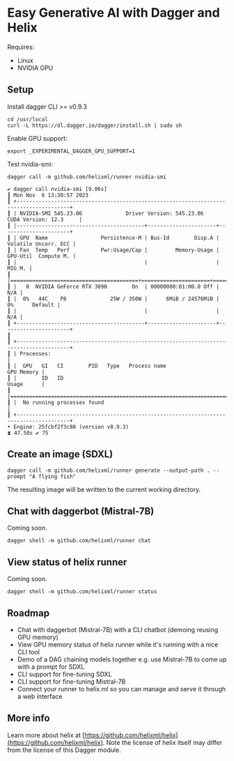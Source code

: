# Easy Generative AI with Dagger and Helix

Requires:

* Linux
* NVIDIA GPU

## Setup

Install dagger CLI >= v0.9.3
```
cd /usr/local
curl -L https://dl.dagger.io/dagger/install.sh | sudo sh
```

Enable GPU support:
```
export _EXPERIMENTAL_DAGGER_GPU_SUPPORT=1
```

Test nvidia-smi:

```
dagger call -m github.com/helixml/runner nvidia-smi
```
```
✔ dagger call nvidia-smi [9.06s]
┃ Mon Nov  6 13:38:57 2023
┃ +---------------------------------------------------------------------------------------+
┃ | NVIDIA-SMI 545.23.06              Driver Version: 545.23.06    CUDA Version: 12.3     |
┃ |-----------------------------------------+----------------------+----------------------+
┃ | GPU  Name                 Persistence-M | Bus-Id        Disp.A | Volatile Uncorr. ECC |
┃ | Fan  Temp   Perf          Pwr:Usage/Cap |         Memory-Usage | GPU-Util  Compute M. |
┃ |                                         |                      |               MIG M. |
┃ |=========================================+======================+======================|
┃ |   0  NVIDIA GeForce RTX 3090        On  | 00000000:01:00.0 Off |                  N/A |
┃ |  0%   44C    P8              25W / 350W |      6MiB / 24576MiB |      0%      Default |
┃ |                                         |                      |                  N/A |
┃ +-----------------------------------------+----------------------+----------------------+
┃
┃ +---------------------------------------------------------------------------------------+
┃ | Processes:                                                                            |
┃ |  GPU   GI   CI        PID   Type   Process name                            GPU Memory |
┃ |        ID   ID                                                             Usage      |
┃ |=======================================================================================|
┃ |  No running processes found                                                           |
┃ +---------------------------------------------------------------------------------------+
• Engine: 25fcbf2f3c88 (version v0.9.3)
⧗ 47.50s ✔ 75
```

## Create an image (SDXL)

```
dagger call -m github.com/helixml/runner generate --output-path . --prompt "A flying fish"
```

The resulting image will be written to the current working directory.

## Chat with daggerbot (Mistral-7B)

Coming soon.

```
dagger shell -m github.com/helixml/runner chat
```

## View status of helix runner

Coming soon.

```
dagger shell -m github.com/helixml/runner status
```

## Roadmap

* Chat with daggerbot (Mistral-7B) with a CLI chatbot (demoing reusing GPU memory)
* View GPU memory status of helix runner while it's running with a nice CLI tool
* Demo of a DAG chaining models together e.g. use Mistral-7B to come up with a prompt for SDXL
* CLI support for fine-tuning SDXL
* CLI support for fine-tuning Mistral-7B
* Connect your runner to helix.ml so you can manage and serve it through a web interface

## More info

Learn more about helix at [https://github.com/helixml/helix](https://github.com/helixml/helix). Note the license of helix itself may differ from the license of this Dagger module.
